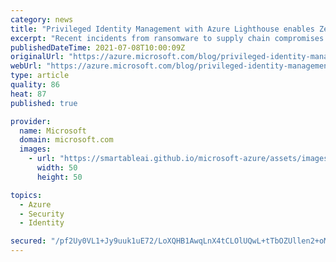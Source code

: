 ```yaml
---
category: news
title: "Privileged Identity Management with Azure Lighthouse enables Zero Trust"
excerpt: "Recent incidents from ransomware to supply chain compromises have shown both the interconnectedness of our digital world and the critical need to secure these digital assets from attackers, criminals, and other hostile third parties. To achieve this, our customers need Zero Trust security and least privilege"
publishedDateTime: 2021-07-08T10:00:09Z
originalUrl: "https://azure.microsoft.com/blog/privileged-identity-management-with-azure-lighthouse-enables-zero-trust/"
webUrl: "https://azure.microsoft.com/blog/privileged-identity-management-with-azure-lighthouse-enables-zero-trust/"
type: article
quality: 86
heat: 87
published: true

provider:
  name: Microsoft
  domain: microsoft.com
  images:
    - url: "https://smartableai.github.io/microsoft-azure/assets/images/organizations/microsoft.com-50x50.jpg"
      width: 50
      height: 50

topics:
  - Azure
  - Security
  - Identity

secured: "/pf2Uy0VL1+Jy9uuk1uE72/LoXQHB1AwqLnX4tCLOlUQwL+tTbOZUllen2+oM67L5cTy9G8UIdQ3ir2IrhK+14ua7AqKTjsQm6ktSocRNYeSwZa86PTiquBZD//ttnfoN8BOryT3hDaskMaOcanK3uZkidCKG3SkOfs2L4TjyKCN+zMytXs0/OIaFSpsYjDbKXwXm+2JqzDNpVR0wK07XuV7FHyPxG6Lu16g7ObOpKzBIVJmoL7kxjZrRACqg1QrYs+b8jpquvOmocKZJWnqvwlmj1QGhgTEQs9OxBSKuq70kizv+GLn3alqvKeAyx0Qrv2ERMSzl0FciZcI9+JMHGm853AU6ccWF4MQrk5WnPA=;bzPl1VSrAzqutfpiSZjntw=="
---
```


